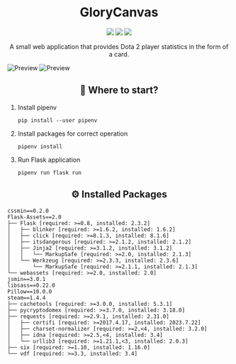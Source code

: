 <h1 align="center">GloryCanvas</h1>
<p align="center">
  <img src="https://img.shields.io/badge/Flask-2.3.2-informational.svg">
  <img src="https://img.shields.io/badge/Steam-1.4.4-informational.svg">
 <a href="https://github.com/MAGICXcmd/GloryCanvas/blob/main/LICENSE">
  <img src="https://img.shields.io/github/license/MAGICXcmd/Ryzentosh?style=flat-square">
 </a>
</p>

<p align="center">A small web application that provides Dota 2 player statistics in the form of a card.</p>

![Preview](https://i.imgur.com/dId2Egq.png)
![Preview](https://i.imgur.com/TpExAUW.png)

<h2 align="center">🤔 Where to start?</h2> 

1. Install pipenv
   ```
   pip install --user pipenv
   ```
2. Install packages for correct operation
   ```
   pipenv install
   ```
3. Run Flask application
   ```
   pipenv run flask run
   ```

<h2 align="center">⚙️ Installed Packages</h2> 

```
cssmin==0.2.0
Flask-Assets==2.0
├── Flask [required: >=0.8, installed: 2.3.2]
│   ├── blinker [required: >=1.6.2, installed: 1.6.2]
│   ├── click [required: >=8.1.3, installed: 8.1.6]
│   ├── itsdangerous [required: >=2.1.2, installed: 2.1.2]
│   ├── Jinja2 [required: >=3.1.2, installed: 3.1.2]
│   │   └── MarkupSafe [required: >=2.0, installed: 2.1.3]
│   └── Werkzeug [required: >=2.3.3, installed: 2.3.6]
│       └── MarkupSafe [required: >=2.1.1, installed: 2.1.3]
└── webassets [required: >=2.0, installed: 2.0]
jsmin==3.0.1
libsass==0.22.0
Pillow==10.0.0
steam==1.4.4
├── cachetools [required: >=3.0.0, installed: 5.3.1]
├── pycryptodomex [required: >=3.7.0, installed: 3.18.0]
├── requests [required: >=2.9.1, installed: 2.31.0]
│   ├── certifi [required: >=2017.4.17, installed: 2023.7.22]
│   ├── charset-normalizer [required: >=2,<4, installed: 3.2.0]
│   ├── idna [required: >=2.5,<4, installed: 3.4]
│   └── urllib3 [required: >=1.21.1,<3, installed: 2.0.3]
├── six [required: >=1.10, installed: 1.16.0]
└── vdf [required: >=3.3, installed: 3.4]
```
